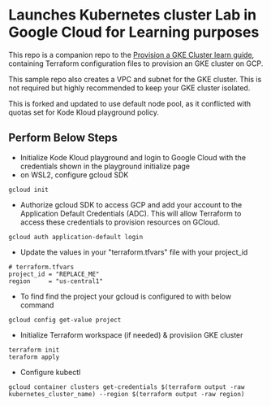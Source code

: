 # Launches Kubernetes cluster Lab in Google Cloud for Learning purposes

This repo is a companion repo to the [Provision a GKE Cluster learn guide](https://learn.hashicorp.com/terraform/kubernetes/provision-gke-cluster), containing Terraform configuration files to provision an GKE cluster on GCP.

This sample repo also creates a VPC and subnet for the GKE cluster. This is not
required but highly recommended to keep your GKE cluster isolated.

This is forked and updated to use default node pool, as it conflicted with quotas set for Kode Kloud playground policy.

## Perform Below Steps

- Initialize Kode Kloud playground and login to Google Cloud with the credentials shown in the playground initialize page
- on WSL2, configure gcloud SDK

```
gcloud init
```
- Authorize gcloud SDK to access GCP and add your account to the Application Default Credentials (ADC). This will allow Terraform to access these credentials to provision resources on GCloud.

```
gcloud auth application-default login
```

- Update the values in your "terraform.tfvars" file with your project_id
```
# terraform.tfvars
project_id = "REPLACE_ME"
region     = "us-central1"
```

- To find find the project your gcloud is configured to with below command
```
gcloud config get-value project
```

- Initialize Terraform  workspace (if needed) & provisiion GKE cluster
```
terraform init
teraform apply
```

- Configure kubectl
```
gcloud container clusters get-credentials $(terraform output -raw kubernetes_cluster_name) --region $(terraform output -raw region)
```
